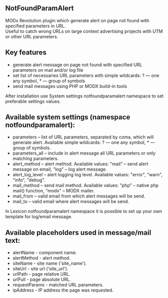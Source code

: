 ## NotFoundParamAlert

MODx Revolution plugin which generate alert on page not found with specified parameters in URL.  
Useful to catch wrong URLs on large context advertising projects with UTM or other URL parameters.

## Key features
* generate alert message on page not found with specified URL parameters on mail and/or log file
* set list of necessaries URL parameters with simple wildcards: ? — one any symbol, * — group of symbols
* send mail messages using PHP or MODX build-in tools

After installation use System settings notfoundparamalert namespace to set preferable settings values.

## Available system settings (namespace notfoundparamalert):

* parameters – list of URL parameters, separated by coma, which will generate alert. Available simple wildcards: ? — one any symbol, * — group of symbols.
* parameters_all – include in alert message all URL parameters or only matching parameters.
* alert_method – alert method. Available values: "mail" – send alert message on email, "log" – log alert message.
* alert_log_level – alert logging log level. Available values: "error", "warn", "info", "debug".
* mail_method – send mail method. Available values: "php" – native php mail() function, "modx" – MODX mailer.
* mail_from – valid email from which alert messages will be send.
* mail_to – valid email where alert messages will be send.

In Lexicon notfoundparamalert namespace it is possible to set up your own template for log/email message.

## Available placeholders used in message/mail text:

* alertName - component name.
* alertMethod - alert method.
* siteName - site name ('site_name').
* siteUrl - site url ('site_url').
* urlPath - page relative URL.
* urlFull - page absolute URL.
* requestParams - matched URL parameters.
* ipAddress - IP address the page was requested.